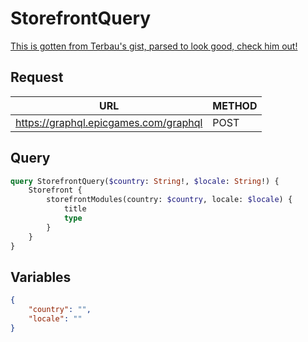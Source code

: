 # StorefrontQuery

[This is gotten from Terbau's gist, parsed to look good, check him out!](https://gist.github.com/Terbau/f36990a1d608f65645206835e708d488)

## Request
| URL | METHOD |
| - | - |
| https://graphql.epicgames.com/graphql | POST |

## Query
```graphql
query StorefrontQuery($country: String!, $locale: String!) {
    Storefront {
        storefrontModules(country: $country, locale: $locale) {
            title
            type
        }
    }
}
```

## Variables
```json
{
    "country": "",
    "locale": ""
}
```